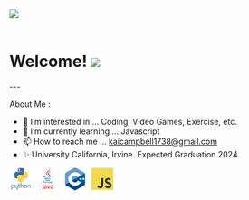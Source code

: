 <div id="header" align="left">
  <img src="https://media.giphy.com/media/0lfqHNZwWM1hOvJ9CX/giphy.gif" width="400"/>
</div>
<img src="https://komarev.com/ghpvc/?username=kaicampbell1738&style=flat-square&color=blue" allign="center" alt=""/>
<h1>
  Welcome!
  <img src="https://media.giphy.com/media/m0dmKBkncVETJv2h0S/giphy.gif" width="30px"/>
</h1>
---

About Me :
- 👀 I’m interested in ... Coding, Video Games, Exercise, etc.
- 🌱 I’m currently learning ... Javascript
- 📫 How to reach me ... kaicampbell1738@gmail.com
- ✨ University California, Irvine. Expected Graduation 2024.

<div>
  <img src="https://github.com/devicons/devicon/blob/master/icons/python/python-original-wordmark.svg" title="Python" alt="Python" width="40" height="40"/>&nbsp;
  <img src="https://github.com/devicons/devicon/blob/master/icons/java/java-original-wordmark.svg" title="Java" alt="Java" width="40" height="40"/>&nbsp;
  <img src="https://github.com/devicons/devicon/blob/master/icons/cplusplus/cplusplus-original.svg" title="Cplusplus" alt="Cplusplus" width="40" height="40"/>&nbsp;
  <img src="https://github.com/devicons/devicon/blob/master/icons/javascript/javascript-original.svg" title="Javascript" alt="Javascript" width="40" height="40"/>&nbsp;
</div>
